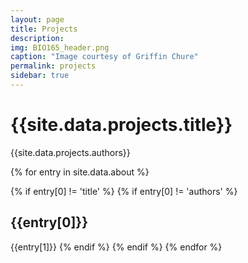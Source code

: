 ```yaml
---
layout: page
title: Projects
description: 
img: BIO165_header.png 
caption: "Image courtesy of Griffin Chure"
permalink: projects
sidebar: true
---
```


# {{site.data.projects.title}}
{{site.data.projects.authors}}

{% for entry in site.data.about %}

{% if entry[0] != 'title' %}
{% if entry[0] != 'authors' %}
## {{entry[0]}}
{{entry[1]}}
{% endif %}
{% endif %}
{% endfor %}